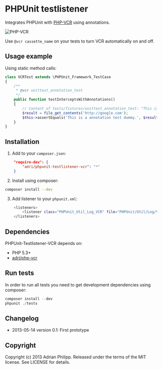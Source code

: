 PHPUnit testlistener 
========================

Integrates PHPUnit with [PHP-VCR](http://github.com/adri/php-vcr) using annotations.

![PHP-VCR](https://dl.dropbox.com/u/13186339/blog/php-vcr.png)

Use `@vcr cassette_name` on your tests to turn VCR automatically on and off.

## Usage example

Using static method calls:

``` php
class VCRTest extends \PHPUnit_Framework_TestCase
{    
    /**
     * @vcr unittest_annotation_test
     */
    public function testInterceptsWithAnnotations()
    {
        // Content of tests/fixtures/unittest_annotation_test: "This is a annotation test dummy".
        $result = file_get_contents('http://google.com');
        $this->assertEquals('This is a annotation test dummy.', $result, 'Call was not intercepted (using annotations).');
    }
}
```

## Installation

1. Add to your `composer.json`:

``` json
    "require-dev": {
        "adri/phpunit-testlistener-vcr": "*"
    }
```

2. Install using composer:

``` bash
composer install --dev
```

3. Add listener to your `phpunit.xml`:

``` bash
    <listeners>
        <listener class="PHPUnit_Util_Log_VCR" file="PHPUnit/Util/Log/VCR.php"></listener>
    </listeners>
```

## Dependencies

PHPUnit-Testlistener-VCR depends on:

  * PHP 5.3+
  * [adri/php-vcr](https://github.com/adri/php-vcr)
  
## Run tests

In order to run all tests you need to get development dependencies using composer:

``` php
composer install --dev
phpunit ./tests
```

## Changelog

 * 2013-05-14 version 0.1: First prototype
 
## Copyright
Copyright (c) 2013 Adrian Philipp. Released under the terms of the MIT license. See LICENSE for details.

<!--
name of the projects and all sub-modules and libraries (sometimes they are named different and very confusing to new users)
descriptions of all the project, and all sub-modules and libraries
5-line code snippet on how its used (if it's a library)
copyright and licensing information (or "Read LICENSE")
instruction to grab the documentation
instructions to install, configure, and to run the programs
instruction to grab the latest code and detailed instructions to build it (or quick overview and "Read INSTALL")
list of authors or "Read AUTHORS"
instructions to submit bugs, feature requests, submit patches, join mailing list, get announcements, or join the user or dev community in other forms
other contact info (email address, website, company name, address, etc)
a brief history if it's a replacement or a fork of something else
legal notices (crypto stuff)
-->
